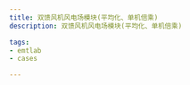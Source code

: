 ```yaml
---
title: 双馈风机风电场模块(平均化、单机倍乘)
description: 双馈风机风电场模块(平均化、单机倍乘)

tags:
- emtlab
- cases

---
```


<!-- import DocCardList from '@theme/DocCardList';

<DocCardList /> -->